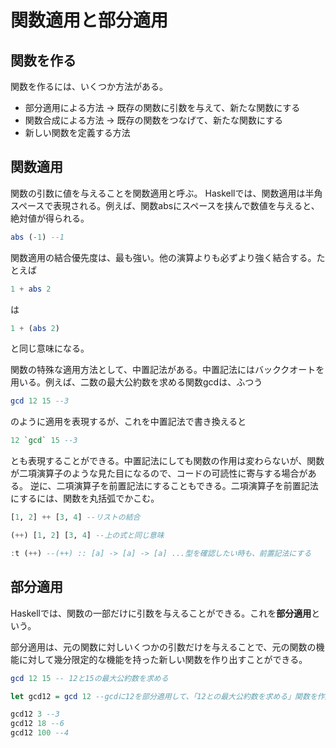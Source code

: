 # 関数適用と部分適用

## 関数を作る

関数を作るには、いくつか方法がある。

- 部分適用による方法
  → 既存の関数に引数を与えて、新たな関数にする
- 関数合成による方法
  → 既存の関数をつなげて、新たな関数にする
- 新しい関数を定義する方法



## 関数適用

関数の引数に値を与えることを関数適用と呼ぶ。
Haskellでは、関数適用は半角スペースで表現される。例えば、関数absにスペースを挟んで数値を与えると、絶対値が得られる。

```haskell
abs (-1) --1
```



関数適用の結合優先度は、最も強い。他の演算よりも必ずより強く結合する。たとえば
```haskell
1 + abs 2
```

は
```haskell
1 + (abs 2)
```

と同じ意味になる。



関数の特殊な適用方法として、中置記法がある。中置記法にはバッククオートを用いる。例えば、二数の最大公約数を求める関数gcdは、ふつう
```haskell
gcd 12 15 --3
```

のように適用を表現するが、これを中置記法で書き換えると
```haskell
12 `gcd` 15 --3
```

とも表現することができる。中置記法にしても関数の作用は変わらないが、関数が二項演算子のような見た目になるので、コードの可読性に寄与する場合がある。
逆に、二項演算子を前置記法にすることもできる。二項演算子を前置記法にするには、関数を丸括弧でかこむ。

```haskell
[1, 2] ++ [3, 4] --リストの結合

(++) [1, 2] [3, 4] --上の式と同じ意味

:t (++) --(++) :: [a] -> [a] -> [a] ...型を確認したい時も、前置記法にする
```



## 部分適用

Haskellでは、関数の一部だけに引数を与えることができる。これを**部分適用**という。

部分適用は、元の関数に対しいくつかの引数だけを与えることで、元の関数の機能に対して幾分限定的な機能を持った新しい関数を作り出すことができる。

```haskell
gcd 12 15 -- 12と15の最大公約数を求める

let gcd12 = gcd 12 --gcdに12を部分適用して、「12との最大公約数を求める」関数を作成

gcd12 3 --3
gcd12 18 --6
gcd12 100 --4
```







